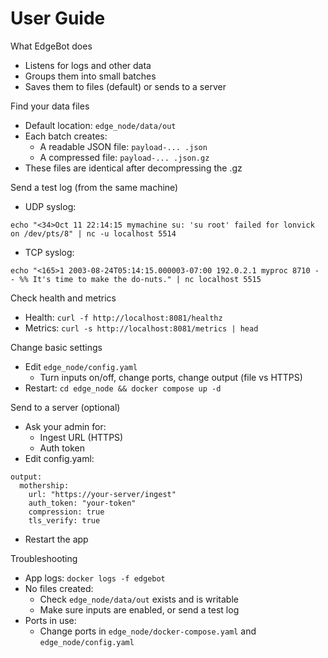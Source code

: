 # User Guide

What EdgeBot does
- Listens for logs and other data
- Groups them into small batches
- Saves them to files (default) or sends to a server

Find your data files
- Default location: `edge_node/data/out`
- Each batch creates:
  - A readable JSON file: `payload-... .json`
  - A compressed file: `payload-... .json.gz`
- These files are identical after decompressing the .gz

Send a test log (from the same machine)
- UDP syslog:

```
echo "<34>Oct 11 22:14:15 mymachine su: 'su root' failed for lonvick on /dev/pts/8" | nc -u localhost 5514
```

- TCP syslog:

```
echo "<165>1 2003-08-24T05:14:15.000003-07:00 192.0.2.1 myproc 8710 - - %% It's time to make the do-nuts." | nc localhost 5515
```

Check health and metrics
- Health: `curl -f http://localhost:8081/healthz`
- Metrics: `curl -s http://localhost:8081/metrics | head`

Change basic settings
- Edit `edge_node/config.yaml`
  - Turn inputs on/off, change ports, change output (file vs HTTPS)
- Restart: `cd edge_node && docker compose up -d`

Send to a server (optional)
- Ask your admin for:
  - Ingest URL (HTTPS)
  - Auth token
- Edit config.yaml:

```
output:
  mothership:
    url: "https://your-server/ingest"
    auth_token: "your-token"
    compression: true
    tls_verify: true
```

- Restart the app

Troubleshooting
- App logs: `docker logs -f edgebot`
- No files created:
  - Check `edge_node/data/out` exists and is writable
  - Make sure inputs are enabled, or send a test log
- Ports in use:
  - Change ports in `edge_node/docker-compose.yaml` and `edge_node/config.yaml`